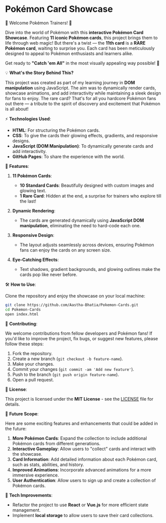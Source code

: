 # Pokémon Card Showcase

🌟 Welcome Pokémon Trainers! 🌟

Dive into the world of Pokémon with this **interactive Pokémon Card Showcase**. Featuring **11 iconic Pokémon cards**, this project brings them to life through web magic! But there's a twist — the **11th card** is a **RARE Pokémon card**, waiting to surprise you. Each card has been meticulously designed to appeal to Pokémon enthusiasts and learners alike.  

Get ready to **"Catch 'em All"** in the most visually appealing way possible! 🚀

💡 **What's the Story Behind This?**

This project was created as part of my learning journey in **DOM manipulation** using JavaScript. The aim was to dynamically render cards, showcase animations, and add interactivity while maintaining a sleek design for fans to enjoy. The rare card? That's for all you hardcore Pokémon fans out there — a tribute to the spirit of discovery and excitement that Pokémon is all about!

⚡ **Technologies Used**:

- **HTML**: For structuring the Pokémon cards.
- **CSS**: To give the cards their glowing effects, gradients, and responsive designs.
- **JavaScript (DOM Manipulation)**: To dynamically generate cards and add interactivity.
- **GitHub Pages**: To share the experience with the world.

🎨 **Features**:

1. **11 Pokémon Cards**:
   - **10 Standard Cards**: Beautifully designed with custom images and glowing text.
   - **1 Rare Card**: Hidden at the end, a surprise for trainers who explore till the last!

2. **Dynamic Rendering**:
   - The cards are generated dynamically using **JavaScript DOM manipulation**, eliminating the need to hard-code each one.

3. **Responsive Design**:
   - The layout adjusts seamlessly across devices, ensuring Pokémon fans can enjoy the cards on any screen size.

4. **Eye-Catching Effects**:
   - Text shadows, gradient backgrounds, and glowing outlines make the cards pop like never before.

🛠️ **How to Use**:

Clone the repository and enjoy the showcase on your local machine:

```bash
git clone https://github.com/Aastha-Bhatia/Pokemon-Cards.git
cd Pokemon-Cards
open index.html
```

📝 **Contributing**:

We welcome contributions from fellow developers and Pokémon fans! If you'd like to improve the project, fix bugs, or suggest new features, please follow these steps:

1. Fork the repository.
2. Create a new branch (`git checkout -b feature-name`).
3. Make your changes.
4. Commit your changes (`git commit -am 'Add new feature'`).
5. Push to the branch (`git push origin feature-name`).
6. Open a pull request.

📜 **License**:

This project is licensed under the **MIT License** - see the [LICENSE](LICENSE) file for details.

🚀 **Future Scope**:

Here are some exciting features and enhancements that could be added in the future:

1. **More Pokémon Cards**: Expand the collection to include additional Pokémon cards from different generations.
2. **Interactive Gameplay**: Allow users to "collect" cards and interact with the showcase.
3. **Card Information**: Add detailed information about each Pokémon card, such as stats, abilities, and history.
4. **Improved Animations**: Incorporate advanced animations for a more immersive experience.
5. **User Authentication**: Allow users to sign up and create a collection of Pokémon cards.

🔧 **Tech Improvements**:

- Refactor the project to use **React** or **Vue.js** for more efficient state management.
- Implement **local storage** to allow users to save their card collections.

